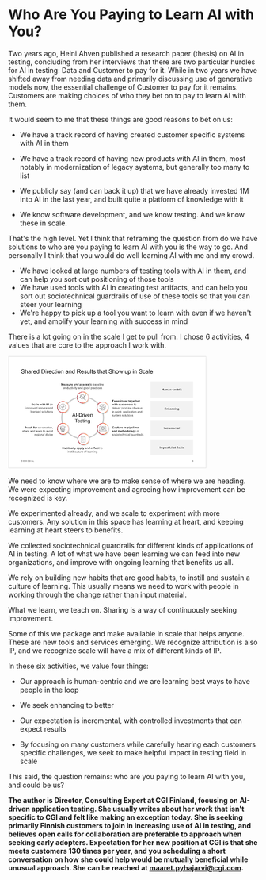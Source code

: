 # Who Are You Paying to Learn AI with You?

Two years ago, Heini Ahven published a research paper (thesis) on AI in testing, concluding from her interviews that there are two particular hurdles for AI in testing: Data and Customer to pay for it. While in two years we have shifted away from needing data and primarily discussing use of generative models now,  the essential challenge of Customer to pay for it remains. Customers are making choices of who they bet on to pay to learn AI with them. 

It would seem to me that these things are good reasons to bet on us:

* We have a track record of having created customer specific systems with AI in them

* We have a track record of having new products with AI in them, most notably in modernization of legacy systems, but generally too many to list

* We publicly say (and can back it up) that we have already invested 1M into AI in the last year, and built quite a platform of knowledge with it

* We know software development, and we know testing. And we know these in scale. 

That's the high level. Yet I think that reframing the question from do we have solutions to who are you paying to learn AI with you is the way to go. And personally I think that you would do well learning AI with me and my crowd. 

* We have looked at large numbers of testing tools with AI in them, and can help you sort out positioning of those tools
* We have used tools with AI in creating test artifacts, and can help you sort out sociotechnical guardrails of use of these tools so that you can steer your learning
* We're happy to pick up a tool you want to learn with even if we haven't yet, and amplify your learning with success in mind 

There is a lot going on in the scale I get to pull from. I chose 6 activities, 4 values that are core to the approach I work with. 

![AI Direction](./AI-direction.png)

We need to know where we are to make sense of where we are heading. We were expecting improvement and agreeing how improvement can be recognized is key.

We experimented already, and we scale to experiment with more customers. Any solution in this space has learning at heart, and keeping learning at heart steers to benefits. 

We collected sociotechnical guardrails for different kinds of applications of AI in testing. A lot of what we have been learning we can feed into new organizations, and improve with ongoing learning that benefits us all. 

We rely on building new habits that are good habits, to instill and sustain a culture of learning. This usually means we need to work with people in working through the change rather than input material. 

What we learn, we teach on. Sharing is a way of continuously seeking improvement. 

Some of this we package and make available in scale that helps anyone. These are new tools and services emerging. We recognize attribution is also IP, and we recognize scale will have a mix of different kinds of IP. 

In these six activities, we value four things: 

* Our approach is human-centric and we are learning best ways to have people in the loop

* We seek enhancing to better

* Our expectation is incremental, with controlled investments that can expect results

* By focusing on many customers while carefully hearing each customers specific challenges, we seek to make helpful impact in testing field in scale

This said, the question remains: who are you paying to learn AI with you, and could be us? 

**The author is Director, Consulting Expert at CGI Finland, focusing on AI-driven application testing. She usually writes about her work that isn't specific to CGI and felt like making an exception today. She is seeking primarily Finnish customers to join in increasing use of AI in testing, and believes open calls for collaboration are preferable to approach when seeking early adopters. Expectation for her new position at CGI is that she meets customers 130 times per year, and you scheduling a short conversation on how she could help would be mutually beneficial while unusual approach. She can be reached at maaret.pyhajarvi@cgi.com.**  